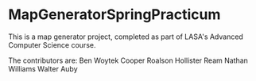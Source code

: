 # MapGeneratorSpringPracticum
This is a map generator project, completed as part of LASA's Advanced Computer Science course.

The contributors are:
    Ben Woytek
    Cooper Roalson
    Hollister Ream
    Nathan Williams
    Walter Auby

